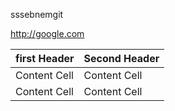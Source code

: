 sssebnemgit


http://google.com

first Header  | Second Header
------------- | -------------
Content Cell  | Content Cell
Content Cell  | Content Cell



